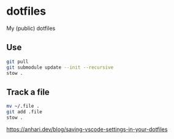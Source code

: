 # dotfiles
My (public) dotfiles

## Use

```sh
git pull
git submodule update --init --recursive
stow .
```

## Track a file

```sh
mv ~/.file .
git add .file
stow .
```


<https://anhari.dev/blog/saving-vscode-settings-in-your-dotfiles>
